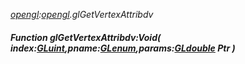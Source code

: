 _[opengl](../../modules/opengl/opengl-module.md):[opengl](../../modules/opengl/opengl-module.md).glGetVertexAttribdv_
##### Function glGetVertexAttribdv:Void( index:[GLuint](../../modules/opengl/opengl-gluint.md),pname:[GLenum](../../modules/opengl/opengl-glenum.md),params:[GLdouble](../../modules/opengl/opengl-gldouble.md) Ptr )
